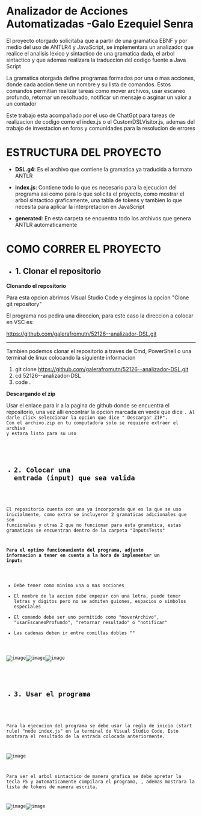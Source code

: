 # Analizador de Acciones Automatizadas -Galo Ezequiel Senra

El proyecto otorgado solicitaba que a partir de una gramatica EBNF y por medio del uso de ANTLR4 y JavaScript, se implementara un analizador que realice el analisis lexico y sintactico de una gramatica dada, el arbol sintactico y que ademas realizara la traduccion del codigo fuente a Java Script

La gramatica otorgada define programas formados por una o mas acciones, donde cada accion tiene un nombre y su lista de comandos. Estos comandos permitian realizar tareas como mover archivos, usar escaneo profundo, retornar un resoltuado, notificar un mensaje o asginar un valor a un contador

Este trabajo esta acompañado por el uso de ChatGpt para tareas de realizacion de codigo como el index.js o el CustomDSLVisitor.js, ademas del trabajo de investacion en foros y comunidades para la resolucion de errores


# ESTRUCTURA DEL PROYECTO #

* **DSL.g4**:  Es el archivo que contiene la gramatica ya traducida a formato ANTLR

* **index.js**:  Contiene todo lo que es necesario para la ejecucion del programa asi como para lo que solicita el proyecto, como mostrar el arbol sintactico graficamente, una tabla de tokens y tambien lo que necesita para aplicar la interpretacion en JavaScript

* **generated**: En esta carpeta se encuentra todo los archivos que genera ANTLR automaticamente 


# COMO CORRER EL PROYECTO #

* ## 1. Clonar el repositorio ##

 **Clonando el repositorio** 

Para esta opcion abrimos Visual Studio Code y elegimos la opcion "Clone git repository"

El programa nos pedira una direccion, para este caso la direccion a colocar en VSC es:

https://github.com/galerafromutn/52126--analizador-DSL.git

----------------------------------------------------------------------------------------------

Tambien podemos clonar el repositorio a traves de Cmd, PowerShell o una terminal de linux colocando la siguiente informacion

1. git clone https://github.com/galerafromutn/52126--analizador-DSL.git
2. cd 52126--analizador-DSL
3. code .
   
 **Descargando el zip**

Usar el enlace para ir a la pagina de github donde se encuentra el repositorio, una vez alli encontrar la opcion marcada en verde que dice <code>. Al darle click seleccionar la opcion que dice " Descargar ZIP". Con el archivo.zip en tu computadora solo se requiere extraer el archivo y estara listo para su uso

* ## 2. Colocar una entrada (input) que sea valida ##

El repositorio cuenta con una ya incorporada que es la que se uso inicialmente, como extra se incluyeron 2 gramaticas adicionales que son funcionales y otras 2 que no funcionan para esta gramatica, estas gramaticas se encuentran dentro de la carpeta "InputsTests"

**Para el optimo funcionamiento del programa, adjunto informacion a tener en cuenta a la hora de implementar un input:**

* Debe tener como minimo una o mas acciones
* El nombre de la accion debe empezar con una letra, puede tener letras y digitos pero no se admiten guiones, espacios o simbolos especiales
* El comando debe ser uno permitido como "moverArchivo", "usarEscaneoProfundo", "retornar resultado" o "notificar"
* Las cadenas deben ir entre comillas dobles ""

![image](https://github.com/user-attachments/assets/e6fc8fea-b55d-4d4c-834f-b68eca9795a8)![image](https://github.com/user-attachments/assets/9d5c1b9a-f6da-431e-b37d-fb5c7a106d22)![image](https://github.com/user-attachments/assets/d55d17f3-93c2-4c20-87f3-52ee0963cec9)


* ## 3. Usar el programa ##

Para la ejecucion del programa se debe usar la regla de inicio (start rule) "node index.js" en la terminal de Visual Studio Code. Esto mostrara el resultado de la entrada colocada anteriormente.

![image](https://github.com/user-attachments/assets/0edf45d8-203f-42b1-9f1c-5ddcb29f5b5c)


Para ver el arbol sintactico de manera grafica se debe apretar la tecla F5 y automaticamente compilara el programa, , ademas mostrara la lista de tokens de manera escrita.

![image](https://github.com/user-attachments/assets/b02c336c-6ae0-411f-bd70-72c45efa3220)![image](https://github.com/user-attachments/assets/b8af6c2c-2136-4f35-968a-f74bd65dad4d)


